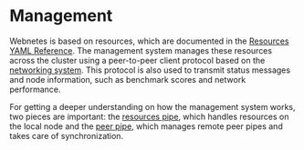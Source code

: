 # Management

Webnetes is based on resources, which are documented in the [Resources YAML Reference](../reference/resources-yaml.md). The management system manages these resources across the cluster using a peer-to-peer client protocol based on the [networking system](./networking.md). This protocol is also used to transmit status messages and node information, such as benchmark scores and network performance.

For getting a deeper understanding on how the management system works, two pieces are important: the [resources pipe](https://alphahorizonio.github.io/webnetes/classes/resources.html), which handles resources on the local node and the [peer pipe](https://alphahorizonio.github.io/webnetes/classes/peers.html), which manages remote peer pipes and takes care of synchronization.
